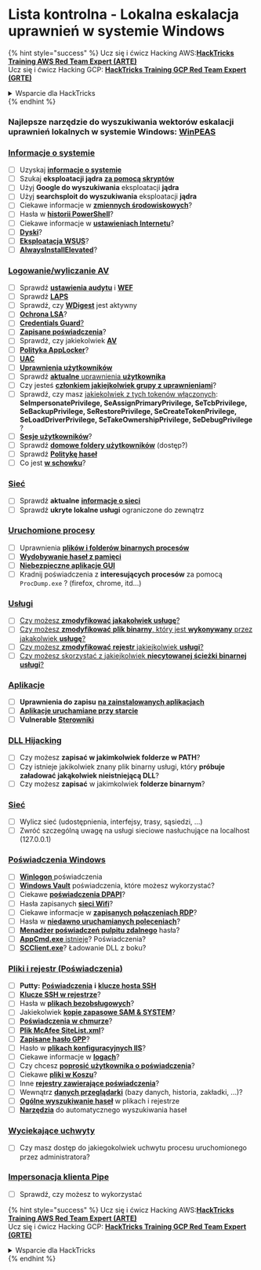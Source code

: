 # Lista kontrolna - Lokalna eskalacja uprawnień w systemie Windows

{% hint style="success" %}
Ucz się i ćwicz Hacking AWS:<img src="/.gitbook/assets/arte.png" alt="" data-size="line">[**HackTricks Training AWS Red Team Expert (ARTE)**](https://training.hacktricks.xyz/courses/arte)<img src="/.gitbook/assets/arte.png" alt="" data-size="line">\
Ucz się i ćwicz Hacking GCP: <img src="/.gitbook/assets/grte.png" alt="" data-size="line">[**HackTricks Training GCP Red Team Expert (GRTE)**<img src="/.gitbook/assets/grte.png" alt="" data-size="line">](https://training.hacktricks.xyz/courses/grte)

<details>

<summary>Wsparcie dla HackTricks</summary>

* Sprawdź [**plany subskrypcyjne**](https://github.com/sponsors/carlospolop)!
* **Dołącz do** 💬 [**grupy Discord**](https://discord.gg/hRep4RUj7f) lub [**grupy telegramowej**](https://t.me/peass) lub **śledź** nas na **Twitterze** 🐦 [**@hacktricks\_live**](https://twitter.com/hacktricks\_live)**.**
* **Podziel się sztuczkami hackingowymi, przesyłając PR-y do** [**HackTricks**](https://github.com/carlospolop/hacktricks) i [**HackTricks Cloud**](https://github.com/carlospolop/hacktricks-cloud) repozytoriów na GitHubie.

</details>
{% endhint %}

### **Najlepsze narzędzie do wyszukiwania wektorów eskalacji uprawnień lokalnych w systemie Windows:** [**WinPEAS**](https://github.com/carlospolop/privilege-escalation-awesome-scripts-suite/tree/master/winPEAS)

### [Informacje o systemie](windows-local-privilege-escalation/#system-info)

* [ ] Uzyskaj [**informacje o systemie**](windows-local-privilege-escalation/#system-info)
* [ ] Szukaj **eksploatacji jądra** [**za pomocą skryptów**](windows-local-privilege-escalation/#version-exploits)
* [ ] Użyj **Google do wyszukiwania** eksploatacji **jądra**
* [ ] Użyj **searchsploit do wyszukiwania** eksploatacji **jądra**
* [ ] Ciekawe informacje w [**zmiennych środowiskowych**](windows-local-privilege-escalation/#environment)?
* [ ] Hasła w [**historii PowerShell**](windows-local-privilege-escalation/#powershell-history)?
* [ ] Ciekawe informacje w [**ustawieniach Internetu**](windows-local-privilege-escalation/#internet-settings)?
* [ ] [**Dyski**](windows-local-privilege-escalation/#drives)?
* [ ] [**Eksploatacja WSUS**](windows-local-privilege-escalation/#wsus)?
* [ ] [**AlwaysInstallElevated**](windows-local-privilege-escalation/#alwaysinstallelevated)?

### [Logowanie/wyliczanie AV](windows-local-privilege-escalation/#enumeration)

* [ ] Sprawdź [**ustawienia audytu**](windows-local-privilege-escalation/#audit-settings) i [**WEF**](windows-local-privilege-escalation/#wef)
* [ ] Sprawdź [**LAPS**](windows-local-privilege-escalation/#laps)
* [ ] Sprawdź, czy [**WDigest**](windows-local-privilege-escalation/#wdigest) jest aktywny
* [ ] [**Ochrona LSA**](windows-local-privilege-escalation/#lsa-protection)?
* [ ] [**Credentials Guard**](windows-local-privilege-escalation/#credentials-guard)[?](windows-local-privilege-escalation/#cached-credentials)
* [ ] [**Zapisane poświadczenia**](windows-local-privilege-escalation/#cached-credentials)?
* [ ] Sprawdź, czy jakiekolwiek [**AV**](https://github.com/carlospolop/hacktricks/blob/master/windows-hardening/windows-av-bypass/README.md)
* [ ] [**Polityka AppLocker**](https://github.com/carlospolop/hacktricks/blob/master/windows-hardening/authentication-credentials-uac-and-efs/README.md#applocker-policy)?
* [ ] [**UAC**](https://github.com/carlospolop/hacktricks/blob/master/windows-hardening/authentication-credentials-uac-and-efs/uac-user-account-control/README.md)
* [ ] [**Uprawnienia użytkowników**](windows-local-privilege-escalation/#users-and-groups)
* [ ] Sprawdź [**aktualne** uprawnienia **użytkownika**](windows-local-privilege-escalation/#users-and-groups)
* [ ] Czy jesteś [**członkiem jakiejkolwiek grupy z uprawnieniami**](windows-local-privilege-escalation/#privileged-groups)?
* [ ] Sprawdź, czy masz [jakiekolwiek z tych tokenów włączonych](windows-local-privilege-escalation/#token-manipulation): **SeImpersonatePrivilege, SeAssignPrimaryPrivilege, SeTcbPrivilege, SeBackupPrivilege, SeRestorePrivilege, SeCreateTokenPrivilege, SeLoadDriverPrivilege, SeTakeOwnershipPrivilege, SeDebugPrivilege** ?
* [ ] [**Sesje użytkowników**](windows-local-privilege-escalation/#logged-users-sessions)?
* [ ] Sprawdź [**domowe foldery użytkowników**](windows-local-privilege-escalation/#home-folders) (dostęp?)
* [ ] Sprawdź [**Politykę haseł**](windows-local-privilege-escalation/#password-policy)
* [ ] Co jest [**w schowku**](windows-local-privilege-escalation/#get-the-content-of-the-clipboard)?

### [Sieć](windows-local-privilege-escalation/#network)

* [ ] Sprawdź **aktualne** [**informacje o sieci**](windows-local-privilege-escalation/#network)
* [ ] Sprawdź **ukryte lokalne usługi** ograniczone do zewnątrz

### [Uruchomione procesy](windows-local-privilege-escalation/#running-processes)

* [ ] Uprawnienia [**plików i folderów binarnych procesów**](windows-local-privilege-escalation/#file-and-folder-permissions)
* [ ] [**Wydobywanie haseł z pamięci**](windows-local-privilege-escalation/#memory-password-mining)
* [ ] [**Niebezpieczne aplikacje GUI**](windows-local-privilege-escalation/#insecure-gui-apps)
* [ ] Kradnij poświadczenia z **interesujących procesów** za pomocą `ProcDump.exe` ? (firefox, chrome, itd...)

### [Usługi](windows-local-privilege-escalation/#services)

* [ ] [Czy możesz **zmodyfikować jakąkolwiek usługę**?](windows-local-privilege-escalation/#permissions)
* [ ] [Czy możesz **zmodyfikować** **plik binarny**, który jest **wykonywany** przez jakąkolwiek **usługę**?](windows-local-privilege-escalation/#modify-service-binary-path)
* [ ] [Czy możesz **zmodyfikować** **rejestr** jakiejkolwiek **usługi**?](windows-local-privilege-escalation/#services-registry-modify-permissions)
* [ ] [Czy możesz skorzystać z jakiejkolwiek **niecytowanej ścieżki binarnej usługi**?](windows-local-privilege-escalation/#unquoted-service-paths)

### [**Aplikacje**](windows-local-privilege-escalation/#applications)

* [ ] **Uprawnienia do zapisu** [**na zainstalowanych aplikacjach**](windows-local-privilege-escalation/#write-permissions)
* [ ] [**Aplikacje uruchamiane przy starcie**](windows-local-privilege-escalation/#run-at-startup)
* [ ] **Vulnerable** [**Sterowniki**](windows-local-privilege-escalation/#drivers)

### [DLL Hijacking](windows-local-privilege-escalation/#path-dll-hijacking)

* [ ] Czy możesz **zapisać w jakimkolwiek folderze w PATH**?
* [ ] Czy istnieje jakikolwiek znany plik binarny usługi, który **próbuje załadować jakąkolwiek nieistniejącą DLL**?
* [ ] Czy możesz **zapisać** w jakimkolwiek **folderze binarnym**?

### [Sieć](windows-local-privilege-escalation/#network)

* [ ] Wylicz sieć (udostępnienia, interfejsy, trasy, sąsiedzi, ...)
* [ ] Zwróć szczególną uwagę na usługi sieciowe nasłuchujące na localhost (127.0.0.1)

### [Poświadczenia Windows](windows-local-privilege-escalation/#windows-credentials)

* [ ] [**Winlogon** ](windows-local-privilege-escalation/#winlogon-credentials) poświadczenia
* [ ] [**Windows Vault**](windows-local-privilege-escalation/#credentials-manager-windows-vault) poświadczenia, które możesz wykorzystać?
* [ ] Ciekawe [**poświadczenia DPAPI**](windows-local-privilege-escalation/#dpapi)?
* [ ] Hasła zapisanych [**sieci Wifi**](windows-local-privilege-escalation/#wifi)?
* [ ] Ciekawe informacje w [**zapisanych połączeniach RDP**](windows-local-privilege-escalation/#saved-rdp-connections)?
* [ ] Hasła w [**niedawno uruchamianych poleceniach**](windows-local-privilege-escalation/#recently-run-commands)?
* [ ] [**Menadżer poświadczeń pulpitu zdalnego**](windows-local-privilege-escalation/#remote-desktop-credential-manager) hasła?
* [ ] [**AppCmd.exe** istnieje](windows-local-privilege-escalation/#appcmd-exe)? Poświadczenia?
* [ ] [**SCClient.exe**](windows-local-privilege-escalation/#scclient-sccm)? Ładowanie DLL z boku?

### [Pliki i rejestr (Poświadczenia)](windows-local-privilege-escalation/#files-and-registry-credentials)

* [ ] **Putty:** [**Poświadczenia**](windows-local-privilege-escalation/#putty-creds) **i** [**klucze hosta SSH**](windows-local-privilege-escalation/#putty-ssh-host-keys)
* [ ] [**Klucze SSH w rejestrze**](windows-local-privilege-escalation/#ssh-keys-in-registry)?
* [ ] Hasła w [**plikach bezobsługowych**](windows-local-privilege-escalation/#unattended-files)?
* [ ] Jakiekolwiek [**kopie zapasowe SAM & SYSTEM**](windows-local-privilege-escalation/#sam-and-system-backups)?
* [ ] [**Poświadczenia w chmurze**](windows-local-privilege-escalation/#cloud-credentials)?
* [ ] [**Plik McAfee SiteList.xml**](windows-local-privilege-escalation/#mcafee-sitelist.xml)?
* [ ] [**Zapisane hasło GPP**](windows-local-privilege-escalation/#cached-gpp-pasword)?
* [ ] Hasło w [**plikach konfiguracyjnych IIS**](windows-local-privilege-escalation/#iis-web-config)?
* [ ] Ciekawe informacje w [**logach**](windows-local-privilege-escalation/#logs)?
* [ ] Czy chcesz [**poprosić użytkownika o poświadczenia**](windows-local-privilege-escalation/#ask-for-credentials)?
* [ ] Ciekawe [**pliki w Koszu**](windows-local-privilege-escalation/#credentials-in-the-recyclebin)?
* [ ] Inne [**rejestry zawierające poświadczenia**](windows-local-privilege-escalation/#inside-the-registry)?
* [ ] Wewnątrz [**danych przeglądarki**](windows-local-privilege-escalation/#browsers-history) (bazy danych, historia, zakładki, ...)?
* [ ] [**Ogólne wyszukiwanie haseł**](windows-local-privilege-escalation/#generic-password-search-in-files-and-registry) w plikach i rejestrze
* [ ] [**Narzędzia**](windows-local-privilege-escalation/#tools-that-search-for-passwords) do automatycznego wyszukiwania haseł

### [Wyciekające uchwyty](windows-local-privilege-escalation/#leaked-handlers)

* [ ] Czy masz dostęp do jakiegokolwiek uchwytu procesu uruchomionego przez administratora?

### [Impersonacja klienta Pipe](windows-local-privilege-escalation/#named-pipe-client-impersonation)

* [ ] Sprawdź, czy możesz to wykorzystać

{% hint style="success" %}
Ucz się i ćwicz Hacking AWS:<img src="/.gitbook/assets/arte.png" alt="" data-size="line">[**HackTricks Training AWS Red Team Expert (ARTE)**](https://training.hacktricks.xyz/courses/arte)<img src="/.gitbook/assets/arte.png" alt="" data-size="line">\
Ucz się i ćwicz Hacking GCP: <img src="/.gitbook/assets/grte.png" alt="" data-size="line">[**HackTricks Training GCP Red Team Expert (GRTE)**<img src="/.gitbook/assets/grte.png" alt="" data-size="line">](https://training.hacktricks.xyz/courses/grte)

<details>

<summary>Wsparcie dla HackTricks</summary>

* Sprawdź [**plany subskrypcyjne**](https://github.com/sponsors/carlospolop)!
* **Dołącz do** 💬 [**grupy Discord**](https://discord.gg/hRep4RUj7f) lub [**grupy telegramowej**](https://t.me/peass) lub **śledź** nas na **Twitterze** 🐦 [**@hacktricks\_live**](https://twitter.com/hacktricks\_live)**.**
* **Podziel się sztuczkami hackingowymi, przesyłając PR-y do** [**HackTricks**](https://github.com/carlospolop/hacktricks) i [**HackTricks Cloud**](https://github.com/carlospolop/hacktricks-cloud) repozytoriów na GitHubie.

</details>
{% endhint %}
